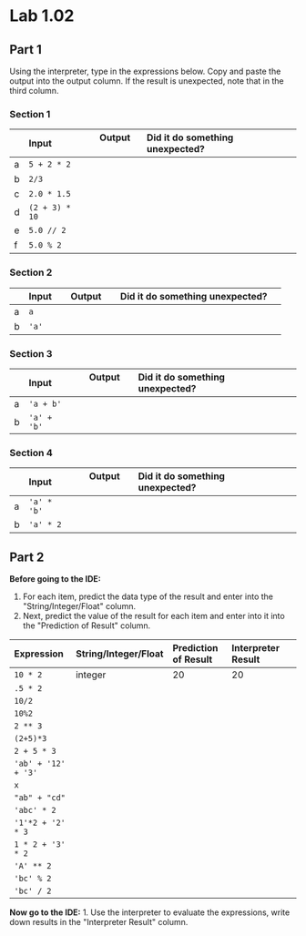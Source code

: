 # Lab 1.02

## Part 1

Using the interpreter, type in the expressions below. Copy and paste the output into the output column. If the result is unexpected, note that in the third column.

### Section 1

|  | **Input** |     **Output**     | **Did it do something unexpected?** |  |
| :--- | :--- | :--- | :--- | :--- |
| a | `5 + 2 * 2` |      |  |  |
| b | `2/3` |      |  |  |
| c | `2.0 * 1.5` |      |  |  |
| d | `(2 + 3) * 10` |      |  |  |
| e | `5.0 // 2` |      |  |  |
| f | `5.0 % 2` |      |  |  |

### Section 2

|  | **Input** |     **Output**     | **Did it do something unexpected?** |  |
| :--- | :--- | :--- | :--- | :--- |
| a | `a` |      |  |  |
| b | `'a'` |      |  |  |

### Section 3

|  | **Input** |     **Output**     | **Did it do something unexpected?** |  |
| :--- | :--- | :--- | :--- | :--- |
| a | `'a + b'` |      |  |  |
| b | `'a' + 'b'` |      |  |  |

### Section 4

|  | **Input** |     **Output**     | **Did it do something unexpected?** |  |
| :--- | :--- | :--- | :--- | :--- |
| a | `'a' * 'b'` |      |  |  |
| b | `'a' * 2` |      |  |  |

## Part 2

**Before going to the IDE:** 

1. For each item, predict the data type of the result and enter into the "String/Integer/Float" column.
2. Next, predict the value of the result for each item and enter into it into the "Prediction of Result" column.

| **Expression** | **String/Integer/Float** | **Prediction of Result** | **Interpreter Result** |  |
| :--- | :--- | :--- | :--- | :--- |
| `10 * 2` | integer | 20 | 20 |  |
| `.5 * 2` |  |  |  |  |
| `10/2` |  |  |  |  |
| `10%2` |  |  |  |  |
| `2 ** 3` |  |  |  |  |
| `(2+5)*3` |  |  |  |  |
| `2 + 5 * 3` |  |  |  |  |
| `'ab' + '12' + '3'` |  |  |  |  |
| `x` |  |  |  |  |
| `"ab" + "cd"` |  |  |  |  |
| `'abc' * 2` |  |  |  |  |
| `'1'*2 + '2' * 3` |  |  |  |  |
| `1 * 2 + '3' * 2` |  |  |  |  |
| `'A' ** 2` |  |  |  |  |
| `'bc' % 2` |  |  |  |  |
| `'bc' / 2` |  |  |  |  |

**Now go to the IDE:** 1. Use the interpreter to evaluate the expressions, write down results in the "Interpreter Result" column.

